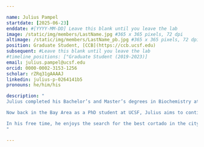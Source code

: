 ```yaml
---

name: Julius Pampel
startdate: [2025-06-23] 
enddate: #[YYYY-MM-DD] Leave this blank until you leave the lab
image: /static/img/members/LastName.jpg #365 x 365 pixels, 72 dpi
altimage: /static/img/members/LastName_pb.jpg #365 x 365 pixels, 72 dpi
position: Graduate Student, [CCB](https://ccb.ucsf.edu) 
subsequent: #Leave this blank until you leave the lab
#timeline_positions: ["Graduate Student (2019-2023)]
email: julius.pampel@ucsf.edu 
orcid: 0000-0002-3153-1256 
scholar: rZRq31gAAAAJ 
linkedin: julius-p-0264141b5
pronouns: he/him/his

description: "
Julius completed his Bachelor’s and Master’s degrees in Biochemistry at the University of Heidelberg, Germany. For his Master’s thesis, he joined the Shokat Lab at UCSF, where he worked on covalent KRAS inhibitors.

Now back in the Bay Area as a PhD student at UCSF, Julius aims to continue working on covalent KRAS inhibitors and to expand fragment-screening approaches to viral proteins.

In his free time, he enjoys the search for the best cortado in the city and biking across the Golden Gate Bridge.
"

---
```

